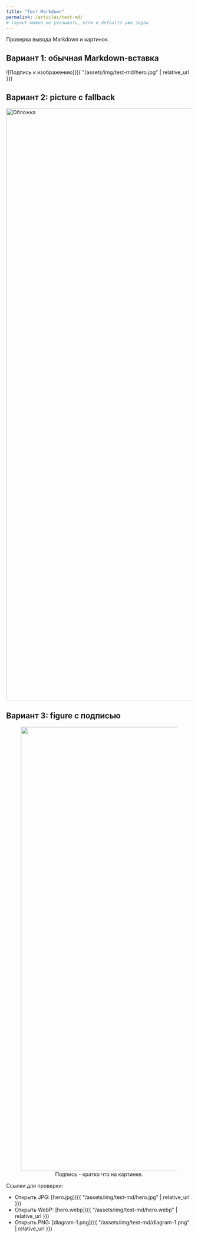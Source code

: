 ```yaml
---
title: "Тест Markdown"
permalink: /articles/test-md/
# layout можно не указывать, если в defaults уже задан
---
```


Проверка вывода Markdown и картинок.

## Вариант 1: обычная Markdown-вставка
![Подпись к изображению]({{ "/assets/img/test-md/hero.jpg" | relative_url }})

## Вариант 2: picture с fallback
<picture>
  <source srcset='{{ "/assets/img/test-md/hero.webp" | relative_url }}' type="image/webp">
  <img src='{{ "/assets/img/test-md/hero.jpg" | relative_url }}'
       alt="Обложка" loading="lazy" width="1600" height="900" style="max-width:100%;height:auto">
</picture>

## Вариант 3: figure с подписью
<figure style="text-align:center">
  <img src='{{ "/assets/img/test-md/diagram-1.png" | relative_url }}'
       alt="Схема" loading="lazy" width="1200" height="700" style="max-width:100%;height:auto">
  <figcaption>Подпись - кратко что на картинке.</figcaption>
</figure>

Ссылки для проверки:
- Открыть JPG: [hero.jpg]({{ "/assets/img/test-md/hero.jpg" | relative_url }})
- Открыть WebP: [hero.webp]({{ "/assets/img/test-md/hero.webp" | relative_url }})
- Открыть PNG: [diagram-1.png]({{ "/assets/img/test-md/diagram-1.png" | relative_url }})
